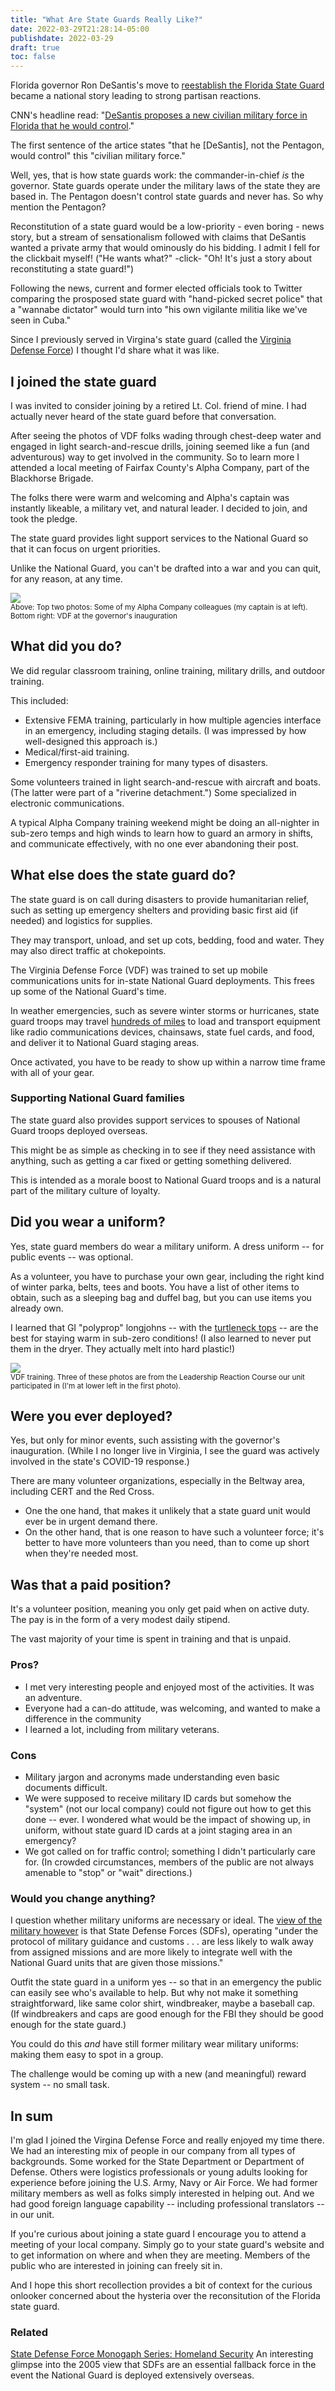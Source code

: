 ```yaml
---
title: "What Are State Guards Really Like?"
date: 2022-03-29T21:28:14-05:00
publishdate: 2022-03-29
draft: true
toc: false
---
```


Florida governor Ron DeSantis's move to <a href="[https://www.flgov.com/2022/06/15/governor-ron-desantis-unveils-the-florida-state-guard/](https://flsg.myflorida.com/)" target="blank">reestablish the Florida State Guard</a> became a national story leading to strong partisan reactions.

CNN's headline read: "<a href="https://www.cnn.com/2021/12/02/politics/florida-state-guard-desantis/index.html" target="blank">DeSantis proposes a new civilian military force in Florida that he would control</a>."

The first sentence of the artice states "that he [DeSantis], not the Pentagon, would control" this "civilian military force."

Well, yes, that is how state guards work: the commander-in-chief <em>is</em> the governor. State guards operate under the military laws of the state they are based in. The Pentagon doesn't control state guards and never has. So why mention the Pentagon? 

Reconstitution of a state guard would be a low-priority - even boring - news story, but a stream of sensationalism followed with claims that DeSantis wanted a private army that would ominously do his bidding. I admit I fell for the clickbait myself! ("He wants what?" -click- "Oh! It's just a story about reconstituting a state guard!")

Following the news, current and former elected officials took to Twitter comparing the prosposed state guard with "hand-picked secret police" that a "wannabe dictator" would turn into "his own vigilante militia like we've seen in Cuba." 

Since I previously served in Virgina's state guard (called the <a href="https://va.ng.mil/Va-Defense-Force/" target="blank">Virginia Defense Force</a>) I thought I'd share what it was like.

## I joined the state guard

I was invited to consider joining by a retired Lt. Col. friend of mine. I had actually never heard of the state guard before that conversation.

After seeing the photos of VDF folks wading through chest-deep water and engaged in light search-and-rescue drills, joining seemed like a fun (and adventurous) way to get involved in the community. So to learn more I attended a local meeting of Fairfax County's Alpha Company, part of the Blackhorse Brigade.

The folks there were warm and welcoming and Alpha's captain was instantly likeable, a military vet, and natural leader. I decided to join, and took the pledge.  

The state guard provides light support services to the National Guard so that it can focus on urgent priorities.

Unlike the National Guard, you can't be drafted into a war and you can quit, for any reason, at any time.

<img src="https://res.cloudinary.com/icecloud7/image/upload/f_auto/v1663432292/vdf-alpha-company-blackhorse-sherrie-gossett_wgpeql.png" />
<figcaption><small>Above: Top two photos: Some of my Alpha Company colleagues (my captain is at left). Bottom right: VDF at the governor's inauguration</small> </figcaption>

## What did you do? 

We did regular classroom training, online training, military drills, and outdoor training.

This included: 

* Extensive FEMA training, particularly in how multiple agencies interface in an emergency, including staging details. (I was impressed by how well-designed this approach is.)
* Medical/first-aid training.
* Emergency responder training for many types of disasters.

Some volunteers trained in light search-and-rescue with aircraft and boats. (The latter were part of a "riverine detachment.") Some specialized in electronic communications.

A typical Alpha Company training weekend might be doing an all-nighter in sub-zero temps and high winds to learn how to guard an armory in shifts, and communicate effectively, with no one ever abandoning their post.


## What else does the state guard do? 

The state guard is on call during disasters to provide humanitarian relief, such as setting up emergency shelters and providing basic first aid (if needed) and logistics for supplies. 

They may transport, unload, and set up cots, bedding, food and water. They may also direct traffic at chokepoints.

The Virginia Defense Force (VDF) was trained to set up mobile communications units for in-state National Guard deployments. This frees up some of the National Guard's time.

In weather emergencies, such as severe winter storms or hurricanes, state guard troops may travel <a href="https://vdf.virginia.gov/2022/01/26/vdf-provides-logistics-support-during-vng-winter-storm-response/" target="blank">hundreds of miles</a> to load and transport equipment like radio communications devices, chainsaws, state fuel cards, and food, and deliver it to National Guard staging areas.

Once activated, you have to be ready to show up within a narrow time frame with all of your gear. 

### Supporting National Guard families

The state guard also provides support services to spouses of National Guard troops deployed overseas. 

This might be as simple as checking in to see if they need assistance with anything, such as getting a car fixed or getting something delivered. 

This is intended as a morale boost to National Guard troops and is a natural part of the military culture of loyalty.

## Did you wear a uniform?

Yes, state guard members do wear a military uniform. A dress uniform -- for public events -- was optional.

As a volunteer, you have to purchase your own gear, including the right kind of winter parka, belts, tees and boots. You have a list of other items to obtain, such as a sleeping bag and duffel bag, but you can use items you already own.

I learned that GI "polyprop" longjohns -- with the <a href="https://armysurpluswarehouselexington.com/product/military-issued-gen-iii-quarter-zip-polypropylene-thermal-top/" target="blank">turtleneck tops</a> -- are the best for staying warm in sub-zero conditions! (I also learned to never put them in the dryer. They actually melt into hard plastic!)

<img src="https://res.cloudinary.com/icecloud7/image/upload/v1663433154/vdf-training_vknjyc.png" />
<figcaption><small>VDF training. Three of these photos are from the Leadership Reaction Course our unit participated in (I'm at lower left in the first photo). </small></figcaption>

## Were you ever deployed? 

Yes, but only for minor events, such assisting with the governor's inauguration. (While I no longer live in Virginia, I see the guard was actively involved in the state's COVID-19 response.) 

There are many volunteer organizations, especially in the Beltway area, including CERT and the Red Cross.
* One the one hand, that makes it unlikely that a state guard unit would ever be in urgent demand there.
* On the other hand, that is one reason to have such a volunteer force; it's better to have more volunteers than you need, than to come up short when they're needed most.

## Was that a paid position? 

It's a volunteer position, meaning you only get paid when on active duty. The pay is in the form of a very modest daily stipend. 

The vast majority of your time is spent in training and that is unpaid.


### Pros? 

* I met very interesting people and enjoyed most of the activities. It was an adventure.
* Everyone had a can-do attitude, was welcoming, and wanted to make a difference in the community
* I learned a lot, including from military veterans.

### Cons

* Military jargon and acronyms made understanding even basic documents difficult. 
* We were supposed to receive military ID cards but somehow the "system" (not our local company) could not figure out how to get this done -- ever. I wondered what would be the impact of showing up, in uniform, without state guard ID cards at a joint staging area in an emergency?
* We got called on for traffic control; something I didn't particularly care for. (In crowded circumstances, members of the public are not always amenable to "stop" or "wait" directions.)

### Would you change anything?

I question whether military uniforms are necessary or ideal. The <a href="https://apps.dtic.mil/sti/pdfs/ADA494465.pdf" target="blank">view of the military however</a> is that State Defense Forces (SDFs), operating "under the protocol of military guidance and customs . . . are less likely to walk away from assigned missions and are more likely to integrate well with the National Guard units that are given those missions."

Outfit the state guard in a uniform yes -- so that in an emergency the public can easily see who's available to help. But why not make it something straightforward, like same color shirt, windbreaker, maybe a baseball cap. (If windbreakers and caps are good enough for the FBI they should be good enough for the state guard.) 

You could do this <em>and</em> have still former military wear military uniforms: making them easy to spot in a group.

The challenge would be coming up with a new (and meaningful) reward system -- no small task.

## In sum

I'm glad I joined the Virgina Defense Force and really enjoyed my time there. We had an interesting mix of people in our company from all types of backgrounds. Some worked for the State Department or Department of Defense. Others were logistics professionals or young adults looking for experience before joining the U.S. Army, Navy or Air Force. We had former military members as well as folks simply interested in helping out. And we had good foreign language capability -- including professional translators -- in our unit. 

If you're curious about joining a state guard I encourage you to attend a meeting of your local company. Simply go to your state guard's website and to get information on where and when they are meeting. Members of the public who are interested in joining can freely sit in.

And I hope this short recollection provides a bit of context for the curious onlooker concerned about the hysteria over the reconsitution of the Florida state guard.

### Related

<a href="https://apps.dtic.mil/sti/pdfs/ADA494465.pdf" target="blank">State Defense Force Monogaph Series: Homeland Security</a>
An interesting glimpse into the 2005 view that SDFs are an essential fallback force in the event the National Guard is deployed extensively overseas.
